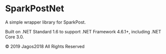 # SparkPostNet
A simple wrapper library for SparkPost.

Built on .NET Standard 1.6 to support .NET Framework 4.6.1+, including .NET Core 3.0.

© 2019 Jagos2018 All Rights Reserved
